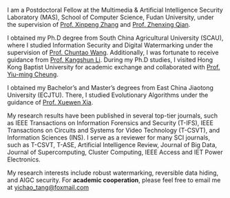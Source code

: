 I am a Postdoctoral Fellow at the Multimedia & Artificial Intelligence Security Laboratory (MAS), School of Computer Science, Fudan University, under the supervision of [Prof. Xinpeng Zhang](https://cs.fudan.edu.cn/3f/d2/c25909a278482/page.htm) and [Prof. Zhenxing Qian](https://tomzqian.github.io/).

I obtained my Ph.D degree from South China Agricultural University (SCAU), where I studied Information Security and Digital Watermarking under the supervision of [Prof. Chuntao Wang](https://www.scholat.com/wangchuntao). Additionally, I was fortunate to receive guidance from [Prof. Kangshun Li](https://yjsglxt.scau.edu.cn/open/WxXlbs/TeacherInfo.aspx?jsbh=LiKangShun20). During my Ph.D studies, I visited Hong Kong Baptist University for academic exchange and collaborated with [Prof. Yiu-ming Cheung](https://www.comp.hkbu.edu.hk/~ymc).

I obtained my Bachelor’s and Master’s degrees from East China Jiaotong University (ECJTU). There, I studied Evolutionary Algorithms under the guidance of [Prof. Xuewen Xia](https://www.x-mol.com/groups/IOIP/people/50779). 

My research results have been published in several top-tier journals, such as IEEE Transactions on Information Forensics and Security (T-IFS), IEEE Transactions on Circuits and Systems for Video Technology (T-CSVT), and Information Sciences (INS). I serve as a reviewer for many SCI journals, such as T-CSVT, T-ASE, Artificial Intelligence Review, Journal of Big Data, Journal of Supercomputing, Cluster Computing, IEEE Access and IET Power Electronics.

My research interests include robust watermarking, reversible data hiding, and AIGC security. For **academic cooperation**, please feel free to email me at [yichao_tang@foxmail.com](mailto:yichao_tang@foxmail.com)
